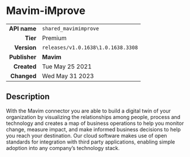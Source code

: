 # Mavim-iMprove
| | |
|-:|-|
|**API name**|`shared_mavimimprove`|
|**Tier**|Premium|
|**Version**|`releases/v1.0.1638\1.0.1638.3308`|
|**Publisher**|**Mavim**|
|**Created**|Tue May 25 2021|
|**Changed**|Wed May 31 2023|

## Description
With the Mavim connector you are able to build a digital twin of your organization by visualizing the relationships among people, process and technology and creates a map of business operations to help you monitor change, measure impact, and make informed business decisions to help you reach your destination. Our cloud software makes use of open standards for integration with third party applications, enabling simple adoption into any company’s technology stack.
